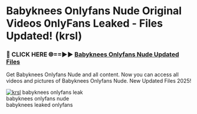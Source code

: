 # Babyknees Onlyfans Nude Original Videos 0nlyFans Leaked - Files Updated! (krsl)

<h3>🔴 CLICK HERE 🌐==►► <a href="https://tinyurl.com/3hn5wdd3" rel="nofollow">Babyknees Onlyfans Nude Updated Files</a></h3>

Get Babyknees Onlyfans Nude and all content. Now you can access all videos and pictures of Babyknees Onlyfans Nude. New Updated Files 2025!

[![krsl](https://i.imgur.com/4HnBqBT.gif)](https://tinyurl.com/3hn5wdd3)
babyknees onlyfans leak<br>
babyknees onlyfans nude<br>
babyknees leaked onlyfans